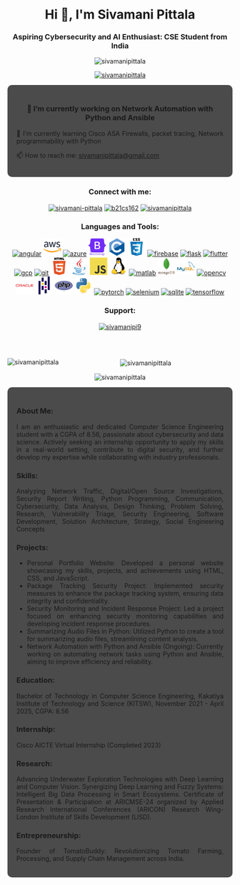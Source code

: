 <h1 align="center">Hi 👋, I'm Sivamani Pittala</h1>
<h3 align="center">Aspiring Cybersecurity and AI Enthusiast: CSE Student from India</h3>

<p align="center">
  <img src="https://komarev.com/ghpvc/?username=sivamanipittala&label=Profile%20views&color=0e75b6&style=flat" alt="sivamanipittala" />
</p>

<p align="center">
  <a href="https://github.com/ryo-ma/github-profile-trophy"><img src="https://github-profile-trophy.vercel.app/?username=sivamanipittala&theme=onedark&no-frame=true&row=1&column=7" alt="sivamanipittala" /></a>
</p>

<div style="background-color: rgba(0, 0, 0, 0.7); padding: 20px; border-radius: 10px;">
  <h3 align="center">🔭 I’m currently working on Network Automation with Python and Ansible</h3>
  <p style="text-align: justify;">🌱 I’m currently learning Cisco ASA Firewalls, packet tracing, Network programmability with Python</p>
  <p style="text-align: justify;">📫 How to reach me: <a href="mailto:sivamanipittala@gmail.com">sivamanipittala@gmail.com</a></p>
</div>

<h3 align="center">Connect with me:</h3>
<p align="center">
  <a href="https://linkedin.com/in/sivamani-pittala" target="blank"><img align="center" src="https://raw.githubusercontent.com/rahuldkjain/github-profile-readme-generator/master/src/images/icons/Social/linked-in-alt.svg" alt="sivamani-pittala" height="30" width="40" /></a>
  <a href="https://www.hackerrank.com/b21cs162" target="blank"><img align="center" src="https://raw.githubusercontent.com/rahuldkjain/github-profile-readme-generator/master/src/images/icons/Social/hackerrank.svg" alt="b21cs162" height="30" width="40" /></a>
  <a href="https://leetcode.com/sivamanipittala/" target="blank"><img align="center" src="https://raw.githubusercontent.com/rahuldkjain/github-profile-readme-generator/master/src/images/icons/Social/leet-code.svg" alt="sivamanipittala" height="30" width="40" /></a>
</p>

<h3 align="center">Languages and Tools:</h3>
<p align="center">
  <a href="https://angular.io" target="_blank" rel="noreferrer"><img src="https://angular.io/assets/images/logos/angular/angular.svg" alt="angular" width="40" height="40"/></a>
  <a href="https://aws.amazon.com" target="_blank" rel="noreferrer"><img src="https://raw.githubusercontent.com/devicons/devicon/master/icons/amazonwebservices/amazonwebservices-original-wordmark.svg" alt="aws" width="40" height="40"/></a>
  <a href="https://azure.microsoft.com/en-in/" target="_blank" rel="noreferrer"><img src="https://www.vectorlogo.zone/logos/microsoft_azure/microsoft_azure-icon.svg" alt="azure" width="40" height="40"/></a>
  <a href="https://getbootstrap.com" target="_blank" rel="noreferrer"><img src="https://raw.githubusercontent.com/devicons/devicon/master/icons/bootstrap/bootstrap-plain-wordmark.svg" alt="bootstrap" width="40" height="40"/></a>
  <a href="https://www.cprogramming.com/" target="_blank" rel="noreferrer"><img src="https://raw.githubusercontent.com/devicons/devicon/master/icons/c/c-original.svg" alt="c" width="40" height="40"/></a>
  <a href="https://www.w3schools.com/css/" target="_blank" rel="noreferrer"><img src="https://raw.githubusercontent.com/devicons/devicon/master/icons/css3/css3-original-wordmark.svg" alt="css3" width="40" height="40"/></a>
  <a href="https://firebase.google.com/" target="_blank" rel="noreferrer"><img src="https://www.vectorlogo.zone/logos/firebase/firebase-icon.svg" alt="firebase" width="40" height="40"/></a>
  <a href="https://flask.palletsprojects.com/" target="_blank" rel="noreferrer"><img src="https://www.vectorlogo.zone/logos/pocoo_flask/pocoo_flask-icon.svg" alt="flask" width="40" height="40"/></a>
  <a href="https://flutter.dev" target="_blank" rel="noreferrer"><img src="https://www.vectorlogo.zone/logos/flutterio/flutterio-icon.svg" alt="flutter" width="40" height="40"/></a>
  <a href="https://cloud.google.com" target="_blank" rel="noreferrer"><img src="https://www.vectorlogo.zone/logos/google_cloud/google_cloud-icon.svg" alt="gcp" width="40" height="40"/></a>
  <a href="https://git-scm.com/" target="_blank" rel="noreferrer"><img src="https://www.vectorlogo.zone/logos/git-scm/git-scm-icon.svg" alt="git" width="40" height="40"/></a>
  <a href="https://www.w3.org/html/" target="_blank" rel="noreferrer"><img src="https://raw.githubusercontent.com/devicons/devicon/master/icons/html5/html5-original-wordmark.svg" alt="html5" width="40" height="40"/></a>
  <a href="https://www.java.com" target="_blank" rel="noreferrer"><img src="https://raw.githubusercontent.com/devicons/devicon/master/icons/java/java-original.svg" alt="java" width="40" height="40"/></a>
  <a href="https://developer.mozilla.org/en-US/docs/Web/JavaScript" target="_blank" rel="noreferrer"><img src="https://raw.githubusercontent.com/devicons/devicon/master/icons/javascript/javascript-original.svg" alt="javascript" width="40" height="40"/></a>
  <a href="https://www.linux.org/" target="_blank" rel="noreferrer"><img src="https://raw.githubusercontent.com/devicons/devicon/master/icons/linux/linux-original.svg" alt="linux" width="40" height="40"/></a>
  <a href="https://www.mathworks.com/" target="_blank" rel="noreferrer"><img src="https://upload.wikimedia.org/wikipedia/commons/2/21/Matlab_Logo.png" alt="matlab" width="40" height="40"/></a>
  <a href="https://www.mongodb.com/" target="_blank" rel="noreferrer"><img src="https://raw.githubusercontent.com/devicons/devicon/master/icons/mongodb/mongodb-original-wordmark.svg" alt="mongodb" width="40" height="40"/></a>
  <a href="https://www.mysql.com/" target="_blank" rel="noreferrer"><img src="https://raw.githubusercontent.com/devicons/devicon/master/icons/mysql/mysql-original-wordmark.svg" alt="mysql" width="40" height="40"/></a>
  <a href="https://opencv.org/" target="_blank" rel="noreferrer"><img src="https://www.vectorlogo.zone/logos/opencv/opencv-icon.svg" alt="opencv" width="40" height="40"/></a>
  <a href="https://www.oracle.com/" target="_blank" rel="noreferrer"><img src="https://raw.githubusercontent.com/devicons/devicon/master/icons/oracle/oracle-original.svg" alt="oracle" width="40" height="40"/></a>
  <a href="https://pandas.pydata.org/" target="_blank" rel="noreferrer"><img src="https://raw.githubusercontent.com/devicons/devicon/2ae2a900d2f041da66e950e4d48052658d850630/icons/pandas/pandas-original.svg" alt="pandas" width="40" height="40"/></a>
  <a href="https://www.php.net" target="_blank" rel="noreferrer"><img src="https://raw.githubusercontent.com/devicons/devicon/master/icons/php/php-original.svg" alt="php" width="40" height="40"/></a>
  <a href="https://www.python.org" target="_blank" rel="noreferrer"><img src="https://raw.githubusercontent.com/devicons/devicon/master/icons/python/python-original.svg" alt="python" width="40" height="40"/></a>
  <a href="https://pytorch.org/" target="_blank" rel="noreferrer"><img src="https://www.vectorlogo.zone/logos/pytorch/pytorch-icon.svg" alt="pytorch" width="40" height="40"/></a>
  <a href="https://www.selenium.dev" target="_blank" rel="noreferrer"><img src="https://raw.githubusercontent.com/detain/svg-logos/780f25886640cef088af994181646db2f6b1a3f8/svg/selenium-logo.svg" alt="selenium" width="40" height="40"/></a>
  <a href="https://www.sqlite.org/" target="_blank" rel="noreferrer"><img src="https://www.vectorlogo.zone/logos/sqlite/sqlite-icon.svg" alt="sqlite" width="40" height="40"/></a>
  <a href="https://www.tensorflow.org" target="_blank" rel="noreferrer"><img src="https://www.vectorlogo.zone/logos/tensorflow/tensorflow-icon.svg" alt="tensorflow" width="40" height="40"/></a>
</p>

<h3 align="center">Support:</h3>
<p align="center"><a href="https://www.buymeacoffee.com/sivamanipi9"><img align="center" src="https://cdn.buymeacoffee.com/buttons/v2/default-yellow.png" height="50" width="210" alt="sivamanipi9" /></a></p><br><br>

<p align="center">
  <img align="left" src="https://github-readme-stats.vercel.app/api/top-langs?username=sivamanipittala&show_icons=true&locale=en&layout=compact" alt="sivamanipittala" />
</p>

<p align="center">
  <img align="center" src="https://github-readme-stats.vercel.app/api?username=sivamanipittala&show_icons=true&locale=en" alt="sivamanipittala" />
</p>

<p align="center">
  <img align="center" src="https://github-readme-streak-stats.herokuapp.com/?user=sivamanipittala&" alt="sivamanipittala" />
</p>

<div style="background-color: rgba(0, 0, 0, 0.7); padding: 20px; border-radius: 10px;">
  <h3>About Me:</h3>
  <p style="text-align: justify;">I am an enthusiastic and dedicated Computer Science Engineering student with a CGPA of 8.56, passionate about cybersecurity and data science. Actively seeking an internship opportunity to apply my skills in a real-world setting, contribute to digital security, and further develop my expertise while collaborating with industry professionals.</p>

  <h3>Skills:</h3>
  <p style="text-align: justify;">
    Analyzing Network Traffic, Digital/Open Source Investigations, Security Report Writing, Python Programming, Communication, Cybersecurity, Data Analysis, Design Thinking, Problem Solving, Research, Vulnerability Triage, Security Engineering, Software Development, Solution Architecture, Strategy, Social Engineering Concepts
  </p>

  <h3>Projects:</h3>
  <ul style="text-align: justify;">
    <li>Personal Portfolio Website: Developed a personal website showcasing my skills, projects, and achievements using HTML, CSS, and JavaScript.</li>
    <li>Package Tracking Security Project: Implemented security measures to enhance the package tracking system, ensuring data integrity and confidentiality.</li>
    <li>Security Monitoring and Incident Response Project: Led a project focused on enhancing security monitoring capabilities and developing incident response procedures.</li>
    <li>Summarizing Audio Files in Python: Utilized Python to create a tool for summarizing audio files, streamlining content analysis.</li>
    <li>Network Automation with Python and Ansible (Ongoing): Currently working on automating network tasks using Python and Ansible, aiming to improve efficiency and reliability.</li>
  </ul>

  <h3>Education:</h3>
  <p style="text-align: justify;">Bachelor of Technology in Computer Science Engineering, Kakatiya Institute of Technology and Science (KITSW), November 2021 - April 2025, CGPA: 8.56</p>

  <h3>Internship:</h3>
  <p style="text-align: justify;">Cisco AICTE Virtual Internship (Completed 2023)</p>

  <h3>Research:</h3>
  <p style="text-align: justify;">Advancing Underwater Exploration Technologies with Deep Learning and Computer Vision. Synergizing Deep Learning and Fuzzy Systems: Intelligent Big Data Processing in Smart Ecosystems. Certificate of Presentation & Participation at ARICMSE-24 organized by Applied Research International Conferences (ARICON) Research Wing- London Institute of Skills Development (LISD).</p>

  <h3>Entrepreneurship:</h3>
  <p style="text-align: justify;">Founder of TomatoBuddy: Revolutionizing Tomato Farming, Processing, and Supply Chain Management across India.</p>
</div>
